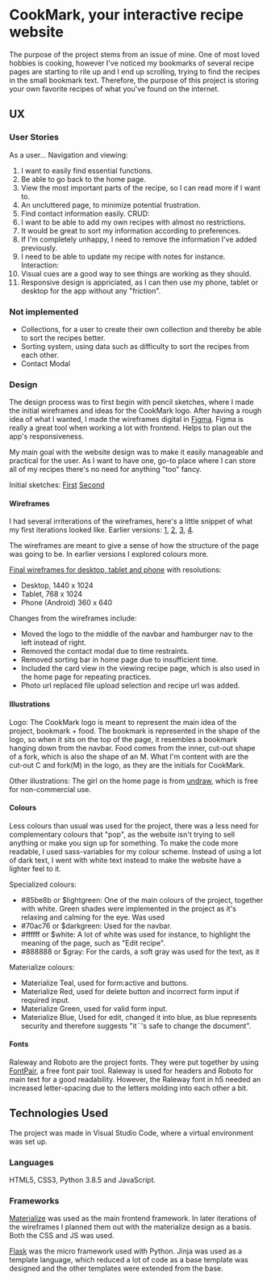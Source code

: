 # CookMark, your interactive recipe website

The purpose of the project stems from an issue of mine. One of most loved hobbies is cooking, however I've
noticed my bookmarks of several recipe pages are starting to rile up and I end up scrolling, trying to find the recipes in the 
small bookmark text. Therefore, the purpose of this project is storing your own favorite recipes of what you've found on the
internet.

## UX

### User Stories

As a user...
Navigation and viewing:
1. I want to easily find essential functions.
2. Be able to go back to the home page.
3. View the most important parts of the recipe, so I can read more if I want to.
4. An uncluttered page, to minimize potential frustration.
5. Find contact information easily.
CRUD:
6. I want to be able to add my own recipes with almost no restrictions.
7. It would be great to sort my information according to preferences.
8. If I'm completely unhappy, I need to remove the information I've added previously.
9. I need to be able to update my recipe with notes for instance.
Interaction:
10. Visual cues are a good way to see things are working as they should.
11. Responsive design is appriciated, as I can then use my phone, tablet or desktop for the app without any "friction".

### Not implemented
* Collections, for a user to create their own collection and thereby be able to sort the recipes better.
* Sorting system, using data such as difficulty to sort the recipes from each other.
* Contact Modal

### Design

The design process was to first begin with pencil sketches, where I made the initial wireframes and
ideas for the CookMark logo. After having a rough idea of what I wanted, I made the wireframes digital in [Figma](https://www.figma.com).
Figma is really a great tool when working a lot with frontend. Helps to plan out the app's responsiveness.

My main goal with the website design was to make it easily manageable and practical for the user. As I want to have one, go-to place
where I can store all of my recipes there's no need for anything "too" fancy.

Initial sketches: [First](https://drive.google.com/file/d/18DDM5ZiD4tCTSZCwCe1MpnvewNAoSf4m/view?usp=sharing) [Second](https://drive.google.com/file/d/18A7ioOm_vt7fxoxnPNi4l5MzQnsWRd9k/view?usp=sharing)

#### Wireframes

I had several irriterations of the wireframes, here's a little snippet of what my first iterations looked like.
Earlier versions:
[1](https://drive.google.com/file/d/1b_2uMTVPzaG_nsk-03E6PryT2CAq8TIF/view?usp=sharing), [2](https://drive.google.com/file/d/1soYYrKWzvnWrLN7zkXuqYbrZ3l9P44aA/view?usp=sharing), [3](https://drive.google.com/file/d/1Qh01iyiNuAHiitf2KEjXeEa5_q9QKSKf/view?usp=sharing), [4](https://drive.google.com/file/d/1VQR8mOIY1e8XOHl98nhXJPgZ39liEtbl/view?usp=sharing).

The wireframes are meant to give a sense of how the structure of the page was going to be.
In earlier versions I explored colours more.

[Final wireframes for desktop, tablet and phone](https://drive.google.com/file/d/1oZ5TibaK7Et70dM39TGwY92WgD-3rbA6/view?usp=sharing) with resolutions:
- Desktop, 1440 x 1024
- Tablet, 768 x 1024
- Phone (Android) 360 x 640

Changes from the wireframes include:
* Moved the logo to the middle of the navbar and hamburger nav to the left instead of right.
* Removed the contact modal due to time restraints.
* Removed sorting bar in home page due to insufficient time.
* Included the card view in the viewing recipe page, which is also used in the home page for repeating practices.
* Photo url replaced file upload selection and recipe url was added.


#### Illustrations

Logo: The CookMark logo is meant to represent the main idea of the project, bookmark + food.
The bookmark is represented in the shape of the logo, so when it sits on the top of the page, it resembles a bookmark
hanging down from the navbar. Food comes from the inner, cut-out shape of a fork, which is also the shape of an M.
What I'm content with are the cut-out C and fork(M) in the logo, as they are the initials for CookMark.

Other illustrations: The girl on the home page is from [undraw](https://www.undraw.com), which is free for non-commercial use.

#### Colours

Less colours than usual was used for the project, there was a less need for complementary colours that "pop", as the website isn't trying to sell anything or make you sign up for something. To make the code more readable, I used sass-variables for my colour scheme.
Instead of using a lot of dark text, I went with white text instead to make the website have a lighter feel to it.

Specialized colours: 
* #85be8b or $lightgreen: One of the main colours of the project, together with white.
Green shades were implemented in the project as it's relaxing and calming for the eye.
Was used 
* #70ac76 or $darkgreen: Used for the navbar.
* #ffffff or $white: A lot of white was used for instance, to highlight the meaning of the page, such as "Edit recipe".
* #888888 or $gray: For the cards, a soft gray was used for the text, as it 

Materialize colours:
* Materialize Teal, used for form:active and buttons.
* Materialize Red, used for delete button and incorrect form input if required input.
* Materialize Green, used for valid form input.
* Materialize Blue, Used for edit, changed it into blue, as blue represents security and therefore suggests "it¨'s safe to change the document".

#### Fonts

Raleway and Roboto are the project fonts. They were put together by using [FontPair](https://fontpair.co/), a free font pair tool.
Raleway is used for headers and Roboto for main text for a good readability. However, the Raleway font in h5 needed an increased
letter-spacing due to the letters molding into each other a bit.

## Technologies Used

The project was made in Visual Studio Code, where a virtual environment was set up.

### Languages

HTML5, CSS3, Python 3.8.5 and JavaScript.

### Frameworks

[Materialize](https://materializecss.com/) was used as the main frontend framework. In later iterations of the wireframes I planned them out with the materialize design as a basis. Both the CSS and JS was used.

[Flask](https://flask.palletsprojects.com/en/1.1.x/) was the micro framework used with Python.
Jinja was used as a template language, which reduced a lot of code as a base template was designed and the other templates were extended from the base.

